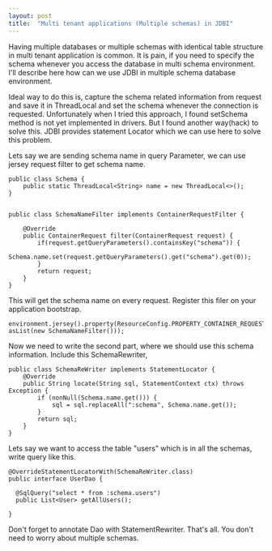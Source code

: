 ```yaml
---
layout: post
title:  "Multi tenant applications (Multiple schemas) in JDBI"
---
```


Having multiple databases or multiple schemas with identical table structure in multi tenant application is common. It is pain, if you need to specify the schema whenever you access the database in multi schema environment. I'll describe here how can we use JDBI in multiple schema database environment.

Ideal way to do this is, capture the schema related information from request and save it in ThreadLocal and set the schema whenever the connection is requested.
Unfortunately when I tried this approach, I found setSchema method is not yet implemented in drivers. But I found another way(hack) to solve this.
JDBI provides statement Locator which we can use here to solve this problem.

Lets say we are sending schema name in query Parameter, we can use jersey request filter to get schema name.

    public class Schema {
        public static ThreadLocal<String> name = new ThreadLocal<>();
    }


    public class SchemaNameFilter implements ContainerRequestFilter {

        @Override
        public ContainerRequest filter(ContainerRequest request) {
            if(request.getQueryParameters().containsKey("schema")) {
                Schema.name.set(request.getQueryParameters().get("schema").get(0));
            }
            return request;
        }
    }

This will get the schema name on every request. Register this filer on your application bootstrap.

    environment.jersey().property(ResourceConfig.PROPERTY_CONTAINER_REQUEST_FILTERS, asList(new SchemaNameFilter()));

Now we need to write the second part, where we should use this schema information. Include this SchemaRewriter,

    public class SchemaReWriter implements StatementLocator {
        @Override
        public String locate(String sql, StatementContext ctx) throws Exception {
            if (nonNull(Schema.name.get())) {
                sql = sql.replaceAll(":schema", Schema.name.get());
            }
            return sql;
        }
    }

Lets say we want to access the table "users" which is in all the schemas, write query like this.

    @OverrideStatementLocatorWith(SchemaReWriter.class)
    public interface UserDao {

      @SqlQuery("select * from :schema.users")
      public List<User> getAllUsers();

    }

Don't forget to annotate Dao with StatementRewriter. That's all. You don't need to worry about multiple schemas.



